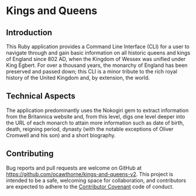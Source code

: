# Kings and Queens
## Introduction
This Ruby application provides a Command Line Interface (CLI) for a user to navigate through and gain basic information on all historic queens and kings of England since 802 AD, when the Kingdom of Wessex was unified under King Egbert. For over a thousand years, the monarchy of England has been preserved and passed down; this CLI is a minor tribute to the rich royal history of the United Kingdom and, by extension, the world.

## Technical Aspects
The application predominantly uses the Nokogiri gem to extract information from the Britannica website and, from this level, digs one level deeper into the URL of each monarch to attain more information such as date of birth, death, reigning period, dynasty (with the notable exceptions of Oliver Cromwell and his son) and a short biography.

## Contributing

Bug reports and pull requests are welcome on GitHub at https://github.com/ocawthorne/kings-and-queens-v2. This project is intended to be a safe, welcoming space for collaboration, and contributors are expected to adhere to the [Contributor Covenant](contributor-covenant.org) code of conduct.
